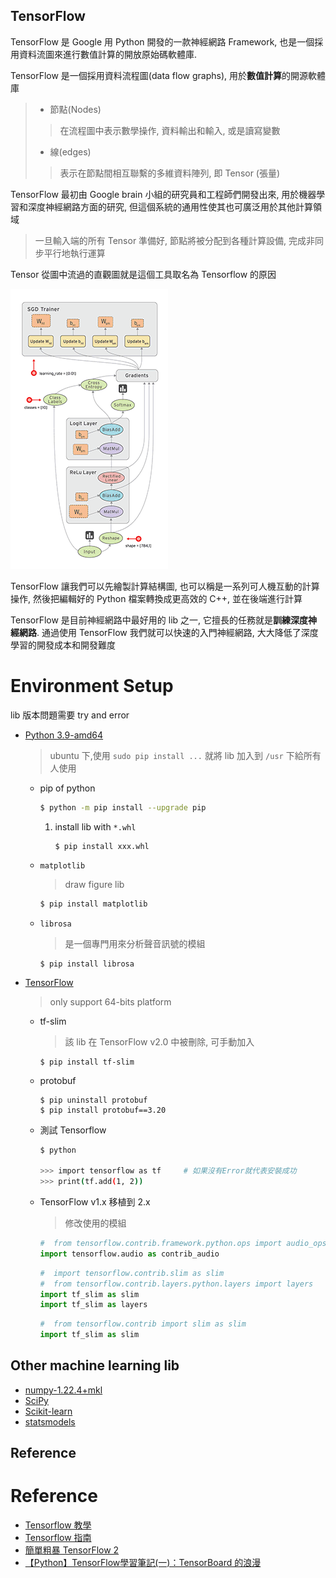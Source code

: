 TensorFlow
---

TensorFlow 是 Google 用 Python 開發的一款神經網路 Framework, 也是一個採用資料流圖來進行數值計算的開放原始碼軟體庫.

TensorFlow 是一個採用資料流程圖(data flow graphs), 用於**數值計算**的開源軟體庫
> + 節點(Nodes)
>> 在流程圖中表示數學操作, 資料輸出和輸入, 或是讀寫變數
> + 線(edges)
>> 表示在節點間相互聯繫的多維資料陣列, 即 Tensor (張量)

TensorFlow 最初由 Google brain 小組的研究員和工程師們開發出來,
用於機器學習和深度神經網路方面的研究, 但這個系統的通用性使其也可廣泛用於其他計算領域
> 一旦輸入端的所有 Tensor 準備好, 節點將被分配到各種計算設備, 完成非同步平行地執行運算

Tensor 從圖中流過的直觀圖就是這個工具取名為 Tensorflow 的原因

![tensors_flowing](tensors_flowing.gif)



TensorFlow 讓我們可以先繪製計算結構圖, 也可以稱是一系列可人機互動的計算操作,
然後把編輯好的 Python 檔案轉換成更高效的 C++, 並在後端進行計算

TensorFlow 是目前神經網路中最好用的 lib 之一, 它擅長的任務就是**訓練深度神經網路**.
通過使用 TensorFlow 我們就可以快速的入門神經網路, 大大降低了深度學習的開發成本和開發難度

# Environment Setup

lib 版本問題需要 try and error

+ [Python 3.9-amd64](https://www.python.org/downloads/windows/)
    > ubuntu 下,使用 `sudo pip install ...` 就將 lib 加入到 `/usr` 下給所有人使用

    - pip of python

        ```bash
        $ python -m pip install --upgrade pip
        ```

        1. install lib with `*.whl`

            ```
            $ pip install xxx.whl
            ```

    - `matplotlib`
        > draw figure lib

        ```bash
        $ pip install matplotlib
        ```

    - `librosa`
        > 是一個專門用來分析聲音訊號的模組

        ```
        $ pip install librosa
        ```

+ [TensorFlow](https://www.tensorflow.org/install/pip?hl=zh-tw)
    > only support 64-bits platform

    - tf-slim
        > 該 lib 在 TensorFlow v2.0 中被刪除, 可手動加入

        ```
        $ pip install tf-slim
        ```

    - protobuf

        ```
        $ pip uninstall protobuf
        $ pip install protobuf==3.20
        ```

    - 測試 Tensorflow

        ```bash
        $ python

        >>> import tensorflow as tf     # 如果沒有Error就代表安裝成功
        >>> print(tf.add(1, 2))
        ```

    - TensorFlow v1.x 移植到 2.x
        > 修改使用的模組

        ```python
        #  from tensorflow.contrib.framework.python.ops import audio_ops as contrib_audio
        import tensorflow.audio as contrib_audio
        ```

        ```python
        #  import tensorflow.contrib.slim as slim
        #  from tensorflow.contrib.layers.python.layers import layers
        import tf_slim as slim
        import tf_slim as layers
        ```

        ```python
        #  from tensorflow.contrib import slim as slim
        import tf_slim as slim
        ```

## Other machine learning lib

+ [numpy-1.22.4+mkl](https://www.lfd.uci.edu/~gohlke/pythonlibs/#numpy)
+ [SciPy](https://www.lfd.uci.edu/~gohlke/pythonlibs/#scipy)
+ [Scikit-learn](https://www.lfd.uci.edu/~gohlke/pythonlibs/#scikit-learn)
+ [statsmodels](https://www.lfd.uci.edu/~gohlke/pythonlibs/#statsmodels)


## Reference


# Reference

+ [Tensorflow 教學](https://www.tensorflow.org/tutorials/customization/custom_training_walkthrough?hl=zh-cn)
+ [Tensorflow 指南](https://www.tensorflow.org/guide/basic_training_loops?hl=zh-cn)
+ [簡單粗暴 TensorFlow 2](https://tf.wiki/zh_hant/)
+ [【Python】TensorFlow學習筆記(一)：TensorBoard 的浪漫](https://dotblogs.com.tw/shaynling/2017/11/14/173025)